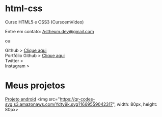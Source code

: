 # html-css
 Curso HTML5 e CSS3 (CursoemVideo)

Entre em contato:
Astheum.dev@gmail.com

ou

Github > <a href="https://github.com/Astheum" target="_blank"> Clique aqui </a>
<br>
Portfólio Github > <a href="https://astheum.github.io/html-css/" target="_blank"> Clique aqui </a>
<br>
Twitter >
<br>
Instagram >


<h1> Meus projetos </h1>

<a href="https://astheum.github.io/projeto-android/">Projeto android</a>
<img src="https://qr-codes-svg.s3.amazonaws.com/Ydtv9k.svg?1669559042317", width: 80px, height: 80px>